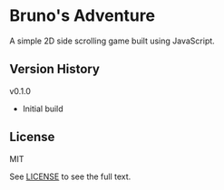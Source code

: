 # Bruno's Adventure
A simple 2D side scrolling game built using JavaScript.

## Version History
v0.1.0
- Initial build

## License
MIT

See [LICENSE](LICENSE.txt) to see the full text.